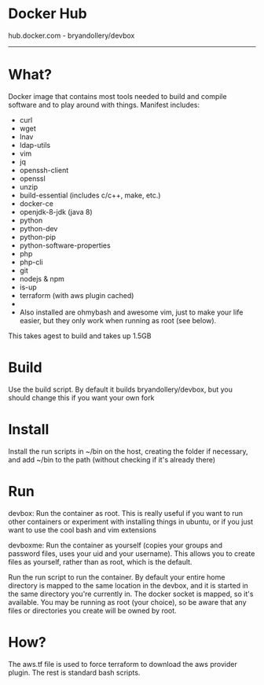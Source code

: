 # Docker Hub

hub.docker.com - bryandollery/devbox

---

# What?

Docker image that contains most tools needed to build and compile software and to play around with things. Manifest includes:

 - curl
 - wget 
 - lnav 
 - ldap-utils 
 - vim 
 - jq 
 - openssh-client
 - openssl
 - unzip
 - build-essential (includes c/c++, make, etc.)
 - docker-ce 
 - openjdk-8-jdk (java 8)
 - python 
 - python-dev 
 - python-pip 
 - python-software-properties 
 - php 
 - php-cli 
 - git 
 - nodejs & npm
 - is-up
 - terraform (with aws plugin cached)
 -
 - Also installed are ohmybash and awesome vim, just to make your life easier, but they only work when running as root (see below).

This takes agest to build and takes up 1.5GB


# Build

Use the build script. By default it builds bryandollery/devbox, but you should change this if you want your own fork

# Install

Install the run scripts in ~/bin on the host, creating the folder if necessary, and add ~/bin to the path (without checking if it's already there)

# Run

devbox: Run the container as root. This is really useful if you want to run other containers or experiment with installing things in ubuntu, or if you just want to use the cool bash and vim extensions

devboxme: Run the container as yourself (copies your groups and password files, uses your uid and your username). This allows you to create files as yourself, rather than as root, which is the default.

Run the run script to run the container. By default your entire home directory is mapped to the same location in the devbox, and it is started in the same directory you're currently in. The docker socket is mapped, so it's available. You may be running as root (your choice), so be aware that any files or directories you create will be owned by root.

# How?

The aws.tf file is used to force terraform to download the aws provider plugin. The rest is standard bash scripts.
